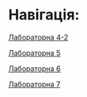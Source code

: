 # Навігація:

[Лабораторна 4-2](https://github.com/prankroker/JavaLabs4-2to7/tree/main/Javalab4-2)

[Лабораторна 5](https://github.com/prankroker/JavaLabs4-2to7/tree/main/JavaLab5)

[Лабораторна 6](https://github.com/prankroker/JavaLabs4-2to7/tree/main/JavaLab6)

[Лабораторна 7](https://github.com/prankroker/JavaLabs4-2to7/tree/main/JavaLab7)
